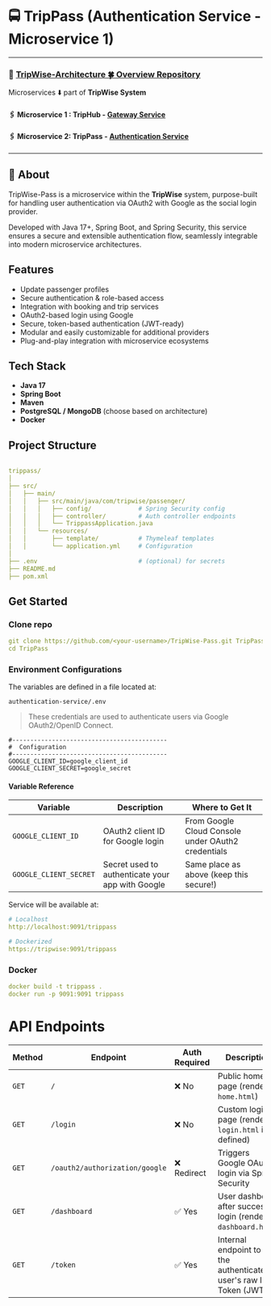 # 🚍 TripPass (Authentication  Service - Microservice 1)


---

### 🔗 [TripWise-Architecture 🍀 Overview Repository ](https://github.com/Ochwada/TripWise-Architecture)
Microservices ⬇️ part of **TripWise System**


#### 🖇️ Microservice 1 : TripHub - [ Gateway  Service](https://github.com/Ochwada/TripWise-Pass)
#### 🖇️ Microservice 2: TripPass - [ Authentication Service](https://github.com/Ochwada/TripWise-Pass)

---

## 📖 About 
TripWise-Pass is a microservice within the **TripWise** system,  purpose-built for handling user authentication via
OAuth2 with Google as the social login provider.

Developed with Java 17+, Spring Boot, and Spring Security, this service ensures a secure and extensible authentication 
flow, seamlessly integrable into modern microservice architectures.

##  Features
- Update passenger profiles
- Secure authentication & role-based access
- Integration with booking and trip services 
- OAuth2-based login using Google 
- Secure, token-based authentication (JWT-ready)
- Modular and easily customizable for additional providers 
- Plug-and-play integration with microservice ecosystems


##  Tech Stack
- **Java 17**
- **Spring Boot**
- **Maven**
- **PostgreSQL / MongoDB** (choose based on architecture)
- **Docker**


## Project Structure
```yaml

trippass/
│
├── src/
│   ├── main/
│   │   ├── src/main/java/com/tripwise/passenger/
│   │   │   ├── config/             # Spring Security config
│   │   │   ├── controller/         # Auth controller endpoints
│   │   │   └── TrippassApplication.java
│   │   └── resources/
│   │       ├── template/           # Thymeleaf templates
│   │       └── application.yml     # Configuration
│
├── .env                            # (optional) for secrets
├── README.md
├── pom.xml

```

##  Get Started
### Clone repo

```yaml
git clone https://github.com/<your-username>/TripWise-Pass.git TripPass
cd TripPass
```

### Environment Configurations
The variables are defined  in a file located at:
```.dotenv
authentication-service/.env
```
> These credentials are used to authenticate users via Google OAuth2/OpenID Connect.

```.dotenv
#-------------------------------------------
#  Configuration
#-------------------------------------------
GOOGLE_CLIENT_ID=google_client_id
GOOGLE_CLIENT_SECRET=google_secret
```

#### Variable Reference

| Variable               | Description                                      | Where to Get It                                    |
|------------------------|--------------------------------------------------|----------------------------------------------------|
| `GOOGLE_CLIENT_ID`     | OAuth2 client ID for Google login                | From Google Cloud Console under OAuth2 credentials |
| `GOOGLE_CLIENT_SECRET` | Secret used to authenticate your app with Google | Same place as above (keep this secure!)            |


Service will be available at:
```yaml
# Localhost
http://localhost:9091/trippass

# Dockerized
https://tripwise:9091/trippass
```

### Docker 
```yaml
docker build -t trippass .
docker run -p 9091:9091 trippass
```

# API Endpoints

| Method | Endpoint                       | Auth Required | Description                                                          |
|--------|--------------------------------|---------------|----------------------------------------------------------------------|
| `GET`  | `/`                            | ❌ No          | Public home page (renders `home.html`)                               |
| `GET`  | `/login`                       | ❌ No          | Custom login page (renders `login.html` if defined)                  |
| `GET`  | `/oauth2/authorization/google` | ❌ Redirect    | Triggers Google OAuth2 login via Spring Security                     |
| `GET`  | `/dashboard`                   | ✅ Yes         | User dashboard after successful login (renders `dashboard.html`)     |
| `GET`  | `/token`                       | ✅ Yes         | Internal endpoint to get the authenticated user's raw ID Token (JWT) |


